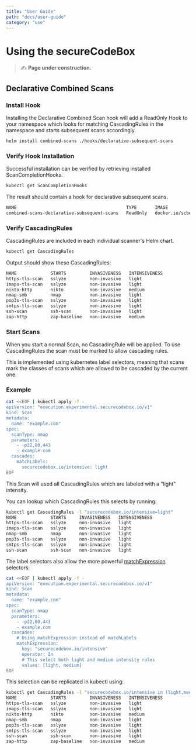 ```yaml
---
title: "User Guide"
path: "docs/user-guide"
category: "use"
---
```


<!-- end -->

# Using the secureCodeBox


> ✍ **Page under construction.**

## Declarative Combined Scans

### Install Hook

Installing the Declarative Combined Scan hook will add a ReadOnly Hook to your namespace which looks for matching CascadingRules in the namespace and starts subsequent scans accordingly.

```bash
helm install combined-scans ./hooks/declarative-subsequent-scans
```

### Verify Hook Installation

Successful installation can be verified by retrieving installed ScanCompletionHooks.

```bash
kubectl get ScanCompletionHooks
```

The result should contain a hook for declarative subsequent scans.

```bash
NAME                                          TYPE       IMAGE
combined-scans-declarative-subsequent-scans   ReadOnly   docker.io/scbexperimental/hook-declarative-subsequent-scans:latest
```

### Verify CascadingRules

CascadingRules are included in each individual scanner's Helm chart.

```bash
kubectl get CascadingRules
```

Output should show these CascadingRules:

```bash
NAME             STARTS         INVASIVENESS   INTENSIVENESS
https-tls-scan   sslyze         non-invasive   light
imaps-tls-scan   sslyze         non-invasive   light
nikto-http       nikto          non-invasive   medium
nmap-smb         nmap           non-invasive   light
pop3s-tls-scan   sslyze         non-invasive   light
smtps-tls-scan   sslyze         non-invasive   light
ssh-scan         ssh-scan       non-invasive   light
zap-http         zap-baseline   non-invasive   medium
```

### Start Scans

When you start a normal Scan, no CascadingRule will be applied.
To use CascadingRules the scan must be marked to allow cascading rules.

This is implemented using kubernetes label selectors, meaning that scans mark the classes of scans which are allowed to be cascaded by the current one.

### Example

```bash
cat <<EOF | kubectl apply -f -
apiVersion: "execution.experimental.securecodebox.io/v1"
kind: Scan
metadata:
  name: "example.com"
spec:
  scanType: nmap
  parameters:
    - -p22,80,443
    - example.com
  cascades:
    matchLabels:
      securecodebox.io/intensive: light
EOF
```

This Scan will used all CascadingRules which are labeled with a "light" intensity.

You can lookup which CascadingRules this selects by running:

```bash
kubectl get CascadingRules -l "securecodebox.io/intensive=light"
NAME             STARTS     INVASIVENESS   INTENSIVENESS
https-tls-scan   sslyze     non-invasive   light
imaps-tls-scan   sslyze     non-invasive   light
nmap-smb         nmap       non-invasive   light
pop3s-tls-scan   sslyze     non-invasive   light
smtps-tls-scan   sslyze     non-invasive   light
ssh-scan         ssh-scan   non-invasive   light
```

The label selectors also allow the more powerful [matchExpression](https://kubernetes.io/docs/concepts/overview/working-with-objects/labels/#set-based-requirement) selectors:

```bash
cat <<EOF | kubectl apply -f -
apiVersion: "execution.experimental.securecodebox.io/v1"
kind: Scan
metadata:
  name: "example.com"
spec:
  scanType: nmap
  parameters:
    - -p22,80,443
    - example.com
  cascades:
    # Using matchExpression instead of matchLabels
    matchExpression:
      key: "securecodebox.io/intensive"
      operator: In
      # This select both light and medium intensity rules
      values: [light, medium]
EOF
```

This selection can be replicated in kubectl using:

```bash
kubectl get CascadingRules -l "securecodebox.io/intensive in (light,medium)"
NAME             STARTS         INVASIVENESS   INTENSIVENESS
https-tls-scan   sslyze         non-invasive   light
imaps-tls-scan   sslyze         non-invasive   light
nikto-http       nikto          non-invasive   medium
nmap-smb         nmap           non-invasive   light
pop3s-tls-scan   sslyze         non-invasive   light
smtps-tls-scan   sslyze         non-invasive   light
ssh-scan         ssh-scan       non-invasive   light
zap-http         zap-baseline   non-invasive   medium
```